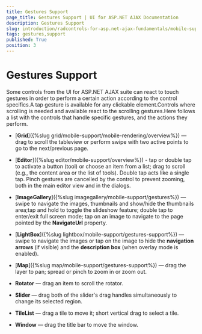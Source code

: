 ```yaml
---
title: Gestures Support
page_title: Gestures Support | UI for ASP.NET AJAX Documentation
description: Gestures Support
slug: introduction/radcontrols-for-asp.net-ajax-fundamentals/mobile-support/gestures-support
tags: gestures,support
published: True
position: 3
---
```


# Gestures Support

Some controls from the UI for ASP.NET AJAX suite can react to touch gestures in order to perform a certain action according to the control specifics.A tap gesture is available for any clickable element.Controls where scrolling is needed and available react to the scrolling gestures.Here follows a list with the controls that handle specific gestures, and the actions they perform.

* [**Grid**]({%slug grid/mobile-support/mobile-rendering/overview%}) — drag to scroll the tableview or perform swipe with two active points to go to the next/previous page.

* [**Editor**]({%slug editor/mobile-support/overview%}) - tap or double tap to activate a button (tool) or choose an item from a list; drag to scroll (e.g., the content area or the list of tools). Double tap acts like a single tap. Pinch gestures are cancelled by the control to prevent zooming, both in the main editor view and in the dialogs.

* [**ImageGallery**]({%slug imagegallery/mobile-support/gestures%}) — swipe to navigate the images, thumbnails and show/hide the thumbnails area;tap and hold to toggle the slideshow feature;	double tap to enter/exit full screen mode; tap on an image to navigate to the page pointed by the **NavigateUrl** property.

* [**LightBox**]({%slug lightbox/mobile-support/gestures-support%}) — swipe to navigate the images or tap on the image to hide the **navigation arrows** (if visible) and the **description box** (when overlay mode is enabled).

* [**Map**]({%slug map/mobile-support/gestures-support%}) — drag the layer to pan; spread or pinch to zoom in or zoom out.

* **Rotator** — drag an item to scroll the rotator.

* **Slider** — drag both of the slider's drag handles simultaneously to change its selected region.

* **TileList** — drag a tile to move it; short vertical drag to select a tile.

* **Window** — drag the title bar to move the window.
